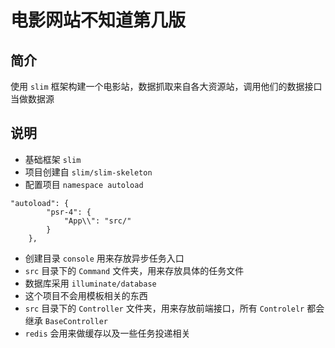 # 电影网站不知道第几版

## 简介
使用 `slim` 框架构建一个电影站，数据抓取来自各大资源站，调用他们的数据接口当做数据源

## 说明

* 基础框架 `slim`
* 项目创建自 `slim/slim-skeleton`
* 配置项目 `namespace autoload` 
```
"autoload": {
        "psr-4": {
            "App\\": "src/"
        }
    },
```
* 创建目录 `console` 用来存放异步任务入口
* `src` 目录下的 `Command` 文件夹，用来存放具体的任务文件
* 数据库采用 `illuminate/database`
* 这个项目不会用模板相关的东西
* `src` 目录下的 `Controller` 文件夹，用来存放前端接口，所有 `Controlelr` 都会继承 `BaseController`
* `redis` 会用来做缓存以及一些任务投递相关
